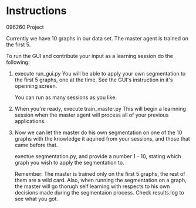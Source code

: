 # Instructions
096260 Project


Currently we have 10 graphs in our data set. The master agent is trained on the first 5.

To run the GUI and contribute your input as a learning session do the following:

1.  execute run_gui.py
    You will be able to apply your own segmentation to the first 5 graphs, one at the time.
    See the GUI's instruction in it's openning screen.
    
    You can run as many sessions as you like.
    
2.  When you're ready, execute train_master.py
    This will begin a learnning session when the master agent will process all of your
    previous applications.
    
3.  Now we can let the master do his own segmentation on one of the 10 graphs with the knowledge
    it aquired from your sessions, and those that came before that.
    
    exectue segmentation.py, and provide a number 1 - 10, stating which graph you wish
    to apply the segmentation to.
    
    Remember: The master is trained only on the first 5 graphs, the rest of them are a wild card.
    Also, when running the segmentation on a graph, the master will go thorugh self learning with respects to
    his own decisions made during the segmentaion process.
    Check results.log to see what you got.
